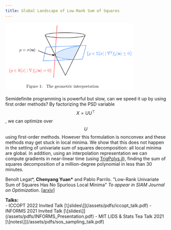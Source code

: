 ```yaml
---
title: Global Landscape of Low-Rank Sum of Squares
---
```


<div class="image-right-p">
<img src="/assets/images/lrsos_geometric.png" width="400">
</div>

Semidefinite programming is powerful but slow, can we speed it up by using first
order methods? By factorizing the PSD variable $$X = UU^\top$$, we can optimize
over $$U$$ using first-order methods. However this formulation is nonconvex and
these methods may get stuck in local minima. We show that this does not happen
in the setting of univariate sum of squares decomposition: all local minima are
global. In addition, using an interpolation representation we can compute
gradients in near-linear time (using
[TrigPolys.jl](/software.html/#/software/03-TrigPolys.jl)), finding the sum of
squares decomposition of a million-degree polynomial in less than 30 minutes.

Benoît Legat\*, **Chenyang Yuan\*** and Pablo Parrilo. "Low-Rank Univariate Sum of
Squares Has No Spurious Local Minima" _To appear in SIAM Journal on Optimization_.
[\[arxiv\]](https://arxiv.org/abs/2205.11466)

<div><b>Talks:</b></div>
 - ICCOPT 2022 Invited Talk [\[slides\]](/assets/pdfs/iccopt_talk.pdf)
 - INFORMS 2021 Invited Talk [\[slides\]](/assets/pdfs/INFORMS_Presentation.pdf)
 - MIT LIDS & Stats Tea Talk 2021 [\[notes\]](/assets/pdfs/sos_sampling_talk.pdf)
